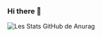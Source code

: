 ### Hi there 👋

<!--
**dev-fouad/dev-fouad** is a ✨ _special_ ✨ repository because its `README.md` (this file) appears on your GitHub profile.

Here are some ideas to get you started:

- 🔭 I’m currently working on ...
- 🌱 I’m currently learning ...
- 👯 I’m looking to collaborate on ...
- 🤔 I’m looking for help with ...
- 💬 Ask me about ...
- 📫 How to reach me: ...
- 😄 Pronouns: ...
- ⚡ Fun fact: ...
-->
![Les Stats GitHub de Anurag](https://github-readme-stats.vercel.app/api?username=dev-fouad&show_icons=true&theme=gruvbox)
